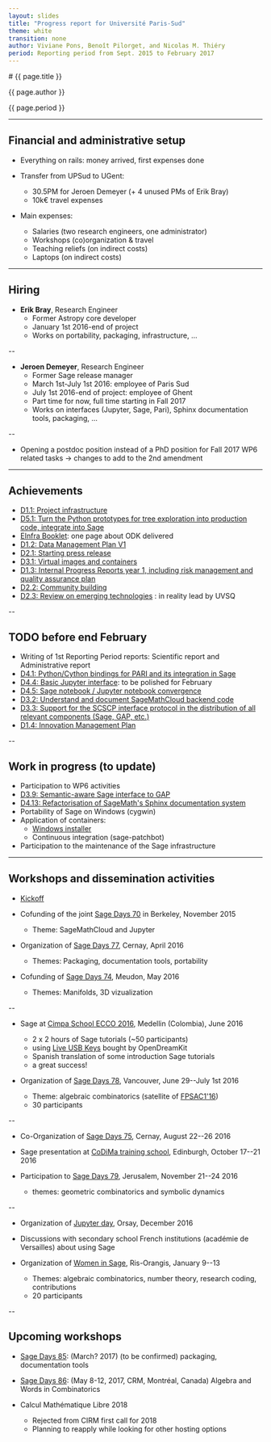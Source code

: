 ```yaml
---
layout: slides
title: "Progress report for Université Paris-Sud"
theme: white
transition: none
author: Viviane Pons, Benoît Pilorget, and Nicolas M. Thiéry
period: Reporting period from Sept. 2015 to February 2017
---
```


<section data-markdown data-separator="^---\n" data-separator-vertical="^--\n">
# {{ page.title }}

{{ page.author }}

{{ page.period }}

---
## Financial and administrative setup

- Everything on rails: money arrived, first expenses done

- Transfer from UPSud to UGent:
    - 30.5PM for Jeroen Demeyer (+ 4 unused PMs of Erik Bray)
    - 10k€ travel expenses

- Main expenses:
    - Salaries (two research engineers, one administrator)
    - Workshops (co)organization & travel
    - Teaching reliefs (on indirect costs)
    - Laptops (on indirect costs)

---
## Hiring

-   **Erik Bray**, Research Engineer
    - Former Astropy core developer
    - January 1st 2016-end of project
    - Works on portability, packaging, infrastructure, ...

--
-   **Jeroen Demeyer**, Research Engineer
    - Former Sage release manager
    - March 1st-July 1st 2016: employee of Paris Sud
    - July 1st 2016-end of project: employee of Ghent
    - Part time for now, full time starting in Fall 2017
    - Works on interfaces (Jupyter, Sage, Pari), Sphinx documentation tools, packaging, ...

--
- Opening a postdoc position instead of a PhD position for Fall 2017
  WP6 related tasks
   -> changes to add to the 2nd amendment

---
## Achievements

- [D1.1: Project infrastructure](https://github.com/OpenDreamKit/OpenDreamKit/issues/17)
- [D5.1: Turn the Python prototypes for tree exploration into production code, integrate into Sage](https://github.com/OpenDreamKit/OpenDreamKit/issues/107)
- [EInfra Booklet](https://github.com/OpenDreamKit/OpenDreamKit/blob/master/Communication/eInfra-Booklet/ODK.md): one page about ODK delivered
- [D1.2: Data Management Plan V1](https://github.com/OpenDreamKit/OpenDreamKit/issues/18)
- [D2.1: Starting press release](https://github.com/OpenDreamKit/OpenDreamKit/issues/34)
- [D3.1: Virtual images and containers](https://github.com/OpenDreamKit/OpenDreamKit/issues/58)
- [D1.3: Internal Progress Reports year 1, including risk management and quality assurance plan](https://github.com/OpenDreamKit/OpenDreamKit/issues/19)
- [D2.2: Community building](https://github.com/OpenDreamKit/OpenDreamKit/issues/42)
- [D2.3: Review on emerging technologies](https://github.com/OpenDreamKit/OpenDreamKit/issues/43) : in reality lead by UVSQ

--
## TODO before end February

- Writing of 1st Reporting Period reports: Scientific report and Administrative report
- [D4.1: Python/Cython bindings for PARI and its integration in Sage](https://github.com/OpenDreamKit/OpenDreamKit/issues/83)
- [D4.4: Basic Jupyter interface](https://github.com/OpenDreamKit/OpenDreamKit/issues/93): to be polished for February
- [D4.5: Sage notebook / Jupyter notebook convergence](https://github.com/OpenDreamKit/OpenDreamKit/issues/94)
- [D3.2: Understand and document SageMathCloud backend code](https://github.com/OpenDreamKit/OpenDreamKit/issues/61)
- [D3.3: Support for the SCSCP interface protocol in the distribution of all relevant components (Sage, GAP, etc.)](https://github.com/OpenDreamKit/OpenDreamKit/issues/62)
- [D1.4: Innovation Management Plan](https://github.com/OpenDreamKit/OpenDreamKit/issues/20)

--
## Work in progress (to update)

- Participation to WP6 activities
- [D3.9: Semantic-aware Sage interface to GAP](https://github.com/OpenDreamKit/OpenDreamKit/issues/68)
- [D4.13: Refactorisation of SageMath's Sphinx documentation system](https://github.com/OpenDreamKit/OpenDreamKit/issues/87)
- Portability of Sage on Windows (cygwin)
- Application of containers:
  - [Windows installer](https://github.com/sagemath/docker-images/issues/1)
  - Continuous integration (sage-patchbot)
- Participation to the maintenance of the Sage infrastructure

---
## Workshops and dissemination activities

- [Kickoff](http://127.0.0.1:4000/2015/09/02/KickoffMeeting/)

- Cofunding of the joint [Sage Days 70](https://wiki.sagemath.org/days70) in Berkeley, November 2015
    - Theme: SageMathCloud and Jupyter

- Organization of [Sage Days 77](https://wiki.sagemath.org/days77), Cernay, April 2016
    - Themes: Packaging, documentation tools, portability

- Cofunding of [Sage Days 74](https://wiki.sagemath.org/days74), Meudon, May 2016
    - Themes: Manifolds, 3D vizualization

--
- Sage at [Cimpa School ECCO 2016](http://ecco2016.combinatoria.co/), Medellin (Colombia), June 2016
    - 2 x 2 hours of Sage tutorials (~50 participants)
    - using [Live USB Keys](http://www.sagemath.org/download-liveusb.html) bought by OpenDreamKit
    - Spanish translation of some introduction Sage tutorials
    - a great success!

- Organization of [Sage Days 78](https://wiki.sagemath.org/days78), Vancouver, June 29--July 1st 2016
    - Theme: algebraic combinatorics (satellite of [FPSAC1'16](https://sites.google.com/site/fpsac2016/))
    - 30 participants

--
- Co-Organization of [Sage Days 75](https://wiki.sagemath.org/days75), Cernay, August 22--26 2016

- Sage presentation at [CoDiMa training school](http://www.codima.ac.uk/school2016/), Edinburgh, October 17--21 2016

- Participation to [Sage Days 79](https://wiki.sagemath.org/days79), Jerusalem, November 21--24 2016
    - themes: geometric combinatorics and symbolic dynamics

--
- Organization of [Jupyter day](http://reseau-loops.github.io/journee_2016_12_jupyter.html), Orsay, December 2016

- Discussions with secondary school French institutions (académie de Versailles) about using Sage 

- Organization of [Women in Sage](https://wiki.sagemath.org/days82), Ris-Orangis, January 9--13
    - Themes: algebraic combinatorics, number theory, research coding, contributions
    - 20 participants

--
## Upcoming workshops 

- [Sage Days 85](https://wiki.sagemath.org/days85): (March? 2017) (to be confirmed) packaging, documentation tools

- [Sage Days 86](https://wiki.sagemath.org/days86): (May 8-12, 2017, CRM, Montréal, Canada) Algebra and Words in Combinatorics

- Calcul Mathématique Libre 2018
    - Rejected from CIRM first call for 2018
    - Planning to reapply while looking for other hosting options 


</section>
